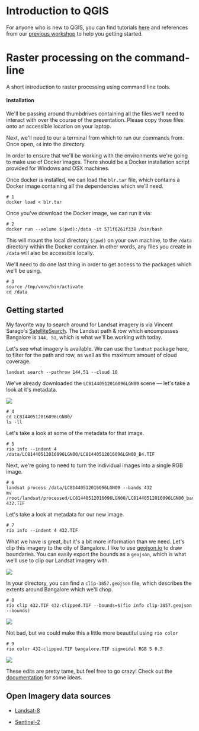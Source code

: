 # Introduction to QGIS

For anyone who is new to QGIS, you can find tutorials [here](http://www.qgistutorials.com/en/) and references from our [previous workshop](https://github.com/mapbox/workshops/tree/gh-pages/satellite-workshop) to help you getting started.

Raster processing on the command-line
=====================================

A short introduction to raster processing using command line tools.

#### Installation

We'll be passing around thumbdrives containing all the files we'll need to interact with over the course of the presentation. Please copy those files onto an accessible location on your laptop.

Next, we'll need to our a terminal from which to run our commands from. Once open, `cd` into the directory.

In order to ensure that we'll be working with the environments we're going to make use of Docker images. There should be a Docker installation script provided for Windows and OSX machines. 

Once docker is installed, we can load the `blr.tar` file, which contains a Docker image containing all the dependencies which we'll need.

```
# 1
docker load < blr.tar
```

Once you've download the Docker image, we can run it via:

```
# 2
docker run --volume $(pwd):/data -it 571f6261f338 /bin/bash
```

This will mount the local directory `$(pwd)` on your own machine, to the `/data` directory within the Docker container. In other words, any files you create in `/data` will also be accessible locally.

We'll need to do one last thing in order to get access to the packages which we'll be using.

```
# 3
source /tmp/venv/bin/activate
cd /data
```

Getting started
---------------

My favorite way to search around for Landsat imagery is via Vincent Sarago's [SatelliteSearch](https://remotepixel.ca/projects/satellitesearch.html). The Landsat path & row which encompasses Bangalore is `144, 51`, which is what we'll be working with today.

Let's see what imagery is available. We can use the `landsat` package here, to filter for the path and row, as well as the maximum amount of cloud coverage.

```
landsat search --pathrow 144,51 --cloud 10
```

We've already downloaded the `LC81440512016096LGN00` scene — let's take a look at it's metadata.

![](https://cldup.com/wSZeLQbLuv.png)

```
# 4
cd LC81440512016096LGN00/
ls -ll
```

Let's take a look at some of the metadata for that image.

```
# 5
rio info --indent 4 /data/LC81440512016096LGN00/LC81440512016096LGN00_B4.TIF 
```

Next, we're going to need to turn the individual images into a single RGB image.

```
# 6
landsat process /data/LC81440512016096LGN00 --bands 432
mv /root/landsat/processed/LC81440512016096LGN00/LC81440512016096LGN00_bands_432.TIF 432.TIF
```

Let's take a look at metadata for our new image. 

```
# 7
rio info --indent 4 432.TIF
```

What we have is great, but it's a bit more information than we need. Let's clip this imagery to the city of Bangalore. I like to use [geojson.io](http://geojson.io/#map=9/12.8198/77.5745) to draw boundaries. You can easily export the bounds as a `geojson`, which is what we'll use to clip our Landsat imagery with.

![](https://cldup.com/u_lkQiSU70.png)

In your directory, you can find a `clip-3857.geojson` file, which describes the extents around Bangalore which we'll chop.


```
# 8
rio clip 432.TIF 432-clipped.TIF --bounds=$(fio info clip-3857.geojson --bounds)
```

![](https://cldup.com/VujONa9Ngq.png)

Not bad, but we could make this a little more beautiful using `rio color`

```
# 9
rio color 432-clipped.TIF bangalore.TIF sigmoidal RGB 5 0.5
```

![](https://cldup.com/AVOumX2wci.png)

These edits are pretty tame, but feel free to go crazy! Check out the [documentation](https://github.com/mapbox/rio-color#command-line-interface) for some ideas.

## Open Imagery data sources

- [Landsat-8](https://landsatonaws.com/)

- [Sentinel-2](http://sentinel-pds.s3-website.eu-central-1.amazonaws.com/)






